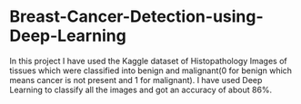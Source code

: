 # Breast-Cancer-Detection-using-Deep-Learning

In this project I have used the Kaggle dataset of Histopathology Images of tissues which were classified into benign and malignant(0 for benign which means cancer is not present and 1 for malignant).
I have used Deep Learning to classify all the images and got an accuracy of about 86%.
